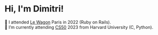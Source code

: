 <!---
dimitridepardieu/dimitridepardieu is a ✨ special ✨ repository because its `README.md` (this file) appears on your GitHub profile.
You can click the Preview link to take a look at your changes.
--->

# Hi, I'm Dimitri!

🚀 I attended [Le Wagon](https://github.com/lewagon) Paris in 2022 (Ruby on Rails).  
🌱 I’m currently attending [CS50](https://pll.harvard.edu/course/cs50-introduction-computer-science?delta=0) 2023 from Harvard University (C, Python).  

<!---
👋 I'm Dimitri, a software developer living in France.  
🎓 I graduated from Burgundy School of Business in 2018.  
🚀 I attended [Le Wagon](https://github.com/lewagon) Paris (Batch #1000) in 2022 (Ruby on Rails).  
🌱 I’m currently attending [CS50](https://pll.harvard.edu/course/cs50-introduction-computer-science?delta=0) 2023 from Harvard University (C, Python).  
💞️ I’m looking to collaborate on creative tech projects in french startups.  

👉 Let's chat on [LinkedIn](https://www.linkedin.com/in/dimitridepardieu/)!
--->

<!---
## Projects

- [Sunquest](https://github.com/dimitridepardieu/sunquest), a beautiful weather web app to find sunny weekend destinations - still in development
- [Jazzy Puppy](https://scratch.mit.edu/projects/793317529/), a mini online video game developed with Scratch
- [L'Accroche](http://www.laccroche.me/), a social platform which connects artists in the music industry
--->

<!---
- 👋 Hi, I’m @dimitridepardieu
- 👀 I’m interested in ...
- 🌱 I’m currently learning ...
- 💞️ I’m looking to collaborate on ...
- 📫 How to reach me ...
--->
